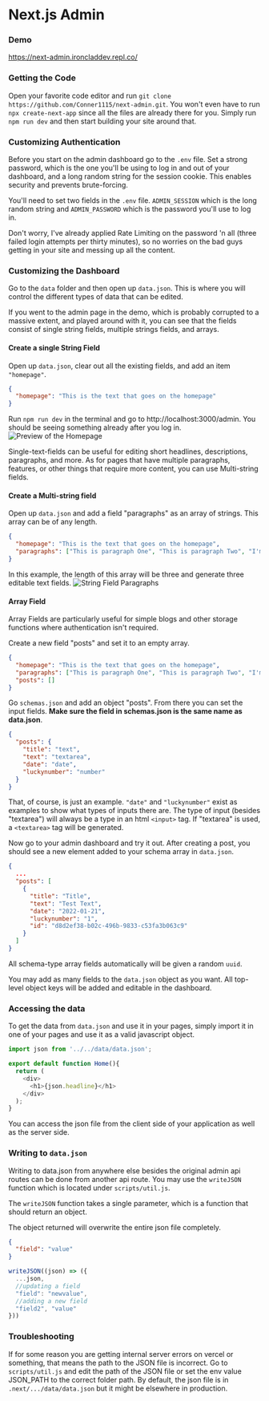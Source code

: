 # Next.js Admin

### Demo
https://next-admin.ironcladdev.repl.co/

### Getting the Code
Open your favorite code editor and run `git clone https://github.com/Conner1115/next-admin.git`.  You won't even have to run `npx create-next-app` since all the files are already there for you.  Simply run `npm run dev` and then start building your site around that.

### Customizing Authentication
Before you start on the admin dashboard go to the `.env` file.  Set a strong password, which is the one you'll be using to log in and out of your dashboard, and a long random string for the session cookie.  This enables security and prevents brute-forcing.

You'll need to set two fields in the `.env` file.  `ADMIN_SESSION` which is the long random string and `ADMIN_PASSWORD` which is the password you'll use to log in.

Don't worry, I've already applied Rate Limiting on the password 'n all (three failed login attempts per thirty minutes), so no worries on the bad guys getting in your site and messing up all the content.

### Customizing the Dashboard
Go to the `data` folder and then open up `data.json`.  This is where you will control the different types of data that can be edited.

If you went to the admin page in the demo, which is probably corrupted to a massive extent, and played around with it, you can see that the fields consist of single string fields, multiple strings fields, and arrays.

#### Create a single String Field
Open up `data.json`, clear out all the existing fields, and add an item `"homepage"`.

```json
{
  "homepage": "This is the text that goes on the homepage"
}
```

Run `npm run dev` in the terminal and go to http://localhost:3000/admin.
You should be seeing something already after you log in.
![Preview of the Homepage](https://dev-to-uploads.s3.amazonaws.com/uploads/articles/4u94wu27t3b5ax5qanf4.png)

Single-text-fields can be useful for editing short headlines, descriptions, paragraphs, and more.  As for pages that have multiple paragraphs, features, or other things that require more content, you can use Multi-string fields.

#### Create a Multi-string field
Open up `data.json` and add a field "paragraphs" as an array of strings.  This array can be of any length.

```json
{
  "homepage": "This is the text that goes on the homepage",
  "paragraphs": ["This is paragraph One", "This is paragraph Two", "I'm the third paragraph"]
}
```

In this example, the length of this array will be three and generate three editable text fields.
![String Field Paragraphs](https://dev-to-uploads.s3.amazonaws.com/uploads/articles/e2e3lfcr0zclijoam41a.png)
 
#### Array Field
Array Fields are particularly useful for simple blogs and other storage functions where authentication isn't required.

Create a new field "posts" and set it to an empty array.

```json
{
  "homepage": "This is the text that goes on the homepage",
  "paragraphs": ["This is paragraph One", "This is paragraph Two", "I'm the third paragraph"],
  "posts": []
}
```

Go `schemas.json` and add an object "posts".  From there you can set the input fields.   **Make sure the field in schemas.json is the same name as data.json**. 

```json
{
  "posts": {
    "title": "text",
    "text": "textarea",
    "date": "date",
    "luckynumber": "number"
  }
}
```

That, of course, is just an example.  `"date"` and `"luckynumber"` exist as examples to show what types of inputs there are.  The type of input (besides "textarea") will always be a type in an html `<input>` tag.  If "textarea" is used, a `<textarea>` tag will be generated.

Now go to your admin dashboard and try it out.  After creating a post, you should see a new element added to your schema array in `data.json`.

```json
{
  ...
  "posts": [
    {
      "title": "Title",
      "text": "Test Text",
      "date": "2022-01-21",
      "luckynumber": "1",
      "id": "d8d2ef38-b02c-496b-9833-c53fa3b063c9"
    }
  ]
}
```

All schema-type array fields automatically will be given a random `uuid`.

You may add as many fields to the `data.json` object as you want.  All top-level object keys will be added and editable in the dashboard.

### Accessing the data
To get the data from `data.json` and use it in your pages, simply import it in one of your pages and use it as a valid javascript object.

```javascript
import json from '../../data/data.json';

export default function Home(){
  return (
    <div>
      <h1>{json.headline}</h1>
    </div>
  );
}
```

You can access the json file from the client side of your application as well as the server side.

### Writing to `data.json`
Writing to data.json from anywhere else besides the original admin api routes can be done from another api route.  You may use the `writeJSON` function which is located under `scripts/util.js`.

The `writeJSON` function takes a single parameter, which is a function that should return an object.

The object returned will overwrite the entire json file completely.

```json
{
  "field": "value"
}
```

```javascript
writeJSON((json) => ({
  ...json,
  //updating a field
  "field": "newvalue",
  //adding a new field
  "field2", "value"
}))
```

### Troubleshooting
If for some reason you are getting internal server errors on vercel or something, that means the path to the JSON file is incorrect.  Go to `scripts/util.js` and edit the path of the JSON file or set the env value JSON_PATH to the correct folder path.  By default, the json file is in `.next/.../data/data.json` but it might be elsewhere in production.
